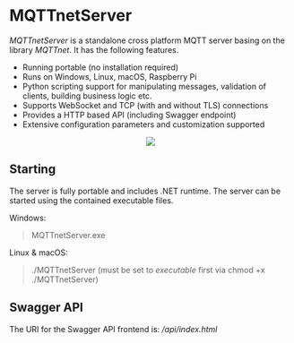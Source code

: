 # MQTTnetServer

_MQTTnetServer_ is a standalone cross platform MQTT server basing on the library _MQTTnet_. It has the following features.

* Running portable (no installation required)
* Runs on Windows, Linux, macOS, Raspberry Pi
* Python scripting support for manipulating messages, validation of clients, building business logic etc.
* Supports WebSocket and TCP (with and without TLS) connections
* Provides a HTTP based API (including Swagger endpoint)
* Extensive configuration parameters and customization supported

<p align="center">
<img src="https://github.com/chkr1011/MQTTnet.Server/blob/main/Images/Screenshot1.png?raw=true">
</p>

## Starting
The server is fully portable and includes .NET runtime. The server can be started using the contained executable files.

Windows:
> MQTTnetServer.exe

Linux & macOS:
> ./MQTTnetServer (must be set to _executable_ first via chmod +x ./MQTTnetServer)

## Swagger API

The URI for the Swagger API frontend is: _/api/index.html_
